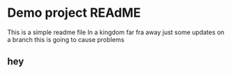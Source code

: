 # Demo project REAdME

This is a simple readme file
In a kingdom far fra away
just some updates on a branch
this is going to cause problems
## hey